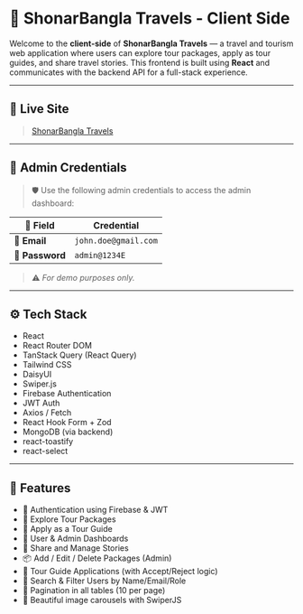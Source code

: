 # 🧭 ShonarBangla Travels - Client Side

Welcome to the **client-side** of **ShonarBangla Travels** — a travel and tourism web application where users can explore tour packages, apply as tour guides, and share travel stories. This frontend is built using **React** and communicates with the backend API for a full-stack experience.

---

## 🔗 Live Site

> [ShonarBangla Travels](https://sonarbangla-travels.web.app)

---

## 👤 Admin Credentials

> 🛡️ Use the following admin credentials to access the admin dashboard:

| 🔐 **Field**    | **Credential**       |
| --------------- | -------------------- |
| 📧 **Email**    | `john.doe@gmail.com` |
| 🔑 **Password** | `admin@1234E`        |

> ⚠️ _For demo purposes only._

---

## ⚙️ Tech Stack

- React
- React Router DOM
- TanStack Query (React Query)
- Tailwind CSS
- DaisyUI
- Swiper.js
- Firebase Authentication
- JWT Auth
- Axios / Fetch
- React Hook Form + Zod
- MongoDB (via backend)
- react-toastify
- react-select

---

## 🚀 Features

- 🔐 Authentication using Firebase & JWT
- 🧳 Explore Tour Packages
- 📝 Apply as a Tour Guide
- 🧍 User & Admin Dashboards
- 📸 Share and Manage Stories
- 📦 Add / Edit / Delete Packages (Admin)
- 📄 Tour Guide Applications (with Accept/Reject logic)
- 🔎 Search & Filter Users by Name/Email/Role
- 📄 Pagination in all tables (10 per page)
- 🎠 Beautiful image carousels with SwiperJS
